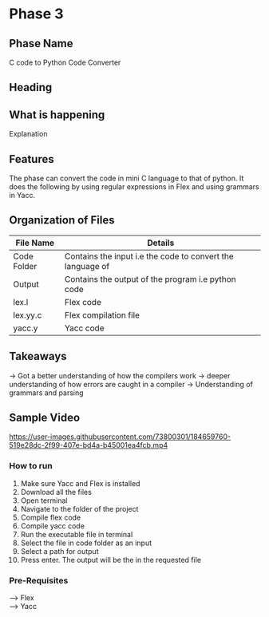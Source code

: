 # Phase 3

## Phase Name
C code to Python Code Converter

## Heading


## What is happening
Explanation

## Features
The phase can convert the code in mini C language to that of python. It does the following by using regular expressions in Flex and using grammars in Yacc. 

## Organization of Files
File Name | Details
------------ | -------------
Code Folder | Contains the input i.e the code to convert the language of
Output | Contains the output of the program i.e python code
lex.l | Flex code
lex.yy.c| Flex compilation file
yacc.y | Yacc code



## Takeaways
-> Got a better understanding of how the compilers work
-> deeper understanding of how errors are caught in a compiler
-> Understanding of grammars and parsing

## Sample Video

https://user-images.githubusercontent.com/73800301/184659760-519e28dc-2f99-407e-bd4a-b45001ea4fcb.mp4

### How to run
1) Make sure Yacc and Flex is installed
2) Download all the files 
3) Open terminal
4) Navigate to the folder of the project 
5) Compile flex code
6) Compile yacc code
7) Run the executable file in terminal
8) Select the file in code folder as an input
9) Select a path for output
10) Press enter. The output will be the in the requested file

### Pre-Requisites
--> Flex  
--> Yacc  




